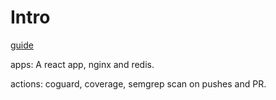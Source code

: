 # Intro

[guide](https://www.coguard.io/post/ci-cd-pipeline)

apps: A react app, nginx and redis.

actions: coguard, coverage, semgrep scan on pushes and PR.